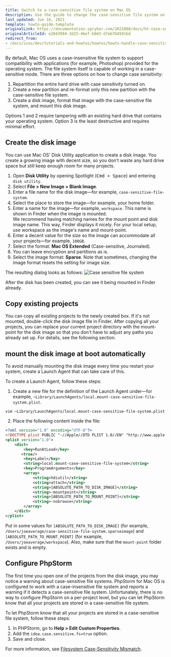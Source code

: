 ```yaml
---
title: Switch to a case-sensitive file system on Mac OS
description: Use the guide to change the case-sensitive file system on Mac OS within your Spryker based projects.
last_updated: Jun 16, 2021
template: howto-guide-template
originalLink: https://documentation.spryker.com/2021080/docs/ht-case-sensitive-file-system-mac
originalArticleId: e2843984-3d25-4bef-b0d3-d7eb764591bd
redirect_from:
- /docs/scos/dev/tutorials-and-howtos/howtos/howto-handle-case-sensitive-file-system-on-mac-os.html
---
```


By default, Mac OS uses a case-insensitive file system to support compatibility with applications (for example, Photoshop) provided for the operating system. The file system itself is capable of working in a case-sensitive mode. There are three options on how to change case sensitivity:
1. Repartition the entire hard drive with case sensitivity turned on.
2. Create a new partition and re-format only this new partition with the case-sensitive file system.
3. Create a disk image, format that image with the case-sensitive file system, and mount this disk image.

Options 1 and 2 require tampering with an existing hard drive that contains your operating system. Option 3 is the least destructive and requires minimal effort.

## Create the disk image

You can use Mac OS' Disk Utility application to create a disk image. You create a growing image with decent size, so you don't waste any hard drive space but still keep enough room for many projects.

1. Open **Disk Utility** by opening Spotlight (<kbd>Cmd + Space</kbd>) and entering `disk utility`.
2. Select **File&nbsp;<span aria-label="and then">></span> New Image&nbsp;<span aria-label="and then">></span> Blank Image**.
3. Enter a file name for the disk image—for example, `case-sensitive-file-system`.
4. Select the place to store the image—for example, your home folder.
5. Enter a name for the image—for example, `workspace`. This name is shown in Finder when the image is mounted.<br>We recommend having matching names for the mount point and disk image name. This way, Finder displays it nicely. For your local setup, use workspace as the image's name and mount-point.
6. Enter a decent value for the size so the image can accommodate all your projects—for example, `100GB`.
7. Select the format: **Mac OS Extended** (Case-sensitive, Journaled).
8. You can leave encryption and partitions as is.
9. Select the image format: **Sparse**. Note that sometimes, changing the image format resets the setting for image size.

The resulting dialog looks as follows:
![Case sensitive file system](https://spryker.s3.eu-central-1.amazonaws.com/docs/Tutorials/HowTos/HowTo+-+Handle+Case+Sensitive+File-System/case+sensitive+system.png)

After the disk has been created, you can see it being mounted in Finder already.

## Copy existing projects

You can copy all existing projects to the newly created box. If it's not mounted, double-click the disk image file in Finder. After copying all your projects, you can replace your current project directory with the mount-point for the disk image so that you don't have to adjust any paths you already set up. For details, see the following section.

## mount the disk image at boot automatically

To avoid manually mounting the disk image every time you restart your system, create a Launch Agent that can take care of this.

To create a Launch Agent, follow these steps:
1. Create a new file for the definition of the Launch Agent under—for example, `~Library/LaunchAgents/local.mount-case-sensitive-file-system.plist`.

```
vim ~Library/LaunchAgents/local.mount-case-sensitive-file-system.plist
```

2. Place the following content inside the file:

```xml
<?xml version="1.0" encoding="UTF-8"?>
<!DOCTYPE plist PUBLIC "-//Apple//DTD PLIST 1.0//EN" "http://www.apple.com/DTDs/PropertyList-1.0.dtd">
<plist version="1.0">
    <dict>
        <key>RunAtLoad</key>
       <true/>
        <key>Label</key>
        <string>local.mount-case-sensitive-file-system</string>
        <key>ProgramArguments</key>
        <array>
            <string>hdiutil</string>
            <string>attach</string>
            <string>[ABSOLUTE_PATH_TO_DISK_IMAGE]</string>
            <string>-mountpoint</string>
            <string>[ABSOLUTE_PATH_TO_MOUNT_POINT]</string>
            <string>-nobrowse</string>
        </array>
    </dict>
</plist>
```

Put in some values for `[ABSOLUTE_PATH_TO_DISK_IMAGE]` (for example, `/Users/joeaverage/case-sensitive-file-system.sparseimage`) and `[ABSOLUTE_PATH_TO_MOUNT_POINT]` (for example, `/Users/joeaverage/workspace`). Also, make sure that the `mount-point` folder exists and is empty.

## Configure PhpStorm

The first time you open one of the projects from the disk image, you may notice a warning about case-sensitive file systems. PhpStorm for Mac OS is configured to work with a case-insensitive file system and reports a warning if it detects a case-sensitive file system. Unfortunately, there is no way to configure PhpStorm on a per-project level, but you can let PhpStorm know that all your projects are stored in a case-sensitive file system.

To let PhpStorm know that all your projects are stored in a case-sensitive file system, follow these steps:
1. In PHPStorm, go to **Help&nbsp;<span aria-label="and then">></span> Edit Custom Properties**.
2. Add the `idea.case.sensitive.fs=true` option.
3. Save and close.

For more information, see [Filesystem Case-Sensitivity Mismatch](https://confluence.jetbrains.com/display/IDEADEV/Filesystem+Case-Sensitivity+Mismatch).
